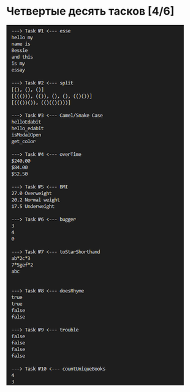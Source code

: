 # Четвертые десять тасков [4/6]

![result](https://github.com/Kweall/IT/blob/FirstBranch/Task4/Screenshot_4.png)
